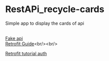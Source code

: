 # RestAPi_recycle-cards <br/>

Simple app to display the cards of api <br/> <br/>



[Fake api ](http://jsonplaceholder.typicode.com/)<br/>
[Retrofit Guide](https://square.github.io/retrofit/#:~:text=Retrofit%20Configuration,are%20turned%20into%20callable%20objects.)<br/><br/>



[Retrofit tutorial auth](https://futurestud.io/tutorials/android-basic-authentication-with-retrofit) 



